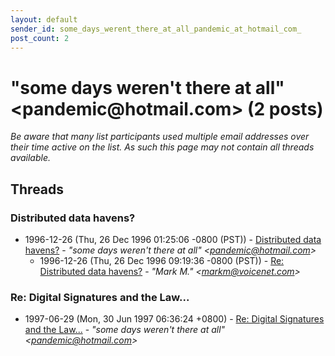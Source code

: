 ```yaml
---
layout: default
sender_id: some_days_werent_there_at_all_pandemic_at_hotmail_com_
post_count: 2
---
```


# "some days weren't there at all" <pandemic<span>@</span>hotmail.com> (2 posts)

_Be aware that many list participants used multiple email addresses over their time active on the list. As such this page may not contain all threads available._

## Threads

### Distributed data havens?
+ 1996-12-26 (Thu, 26 Dec 1996 01:25:06 -0800 (PST)) - [Distributed data havens?](/archive/1996/12/466987e25e571f4f8d50eec363e0813aed9192d58a00bb2604a548bbffeaa749) - _"some days weren't there at all" \<pandemic@hotmail.com\>_
  + 1996-12-26 (Thu, 26 Dec 1996 09:19:36 -0800 (PST)) - [Re: Distributed data havens?](/archive/1996/12/43e38759385f19eefc8b8b09ee5fdcfd292a735dfb21b0431c040495313cc696) - _"Mark M." \<markm@voicenet.com\>_

### Re: Digital Signatures and the Law...
+ 1997-06-29 (Mon, 30 Jun 1997 06:36:24 +0800) - [Re: Digital Signatures and the Law...](/archive/1997/06/4bc8f8e931de75a412a9c13a32182534b5d0e0834ca7f026b66aca0acb601640) - _"some days weren't there at all" \<pandemic@hotmail.com\>_

